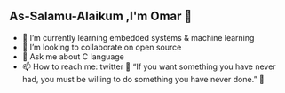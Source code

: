 ## As-Salamu-Alaikum ,I'm Omar 👋



- 🌱 I’m currently learning embedded systems & machine learning
- 👯 I’m looking to collaborate on open source
- 💬 Ask me about C language
- 📫 How to reach me: twitter
🌌 “If you want something you have never had, you must be willing to do something you have never done.” 💙
<!--
**astro0mar/astro0mar** is a ✨ _special_ ✨ repository because its `README.md` (this file) appears on your GitHub profile.


- 🔭 I’m currently working on ...
- 🤔 I’m looking for help with ...
- 😄 Pronouns: ...
- ⚡ Fun fact: ...
-->
